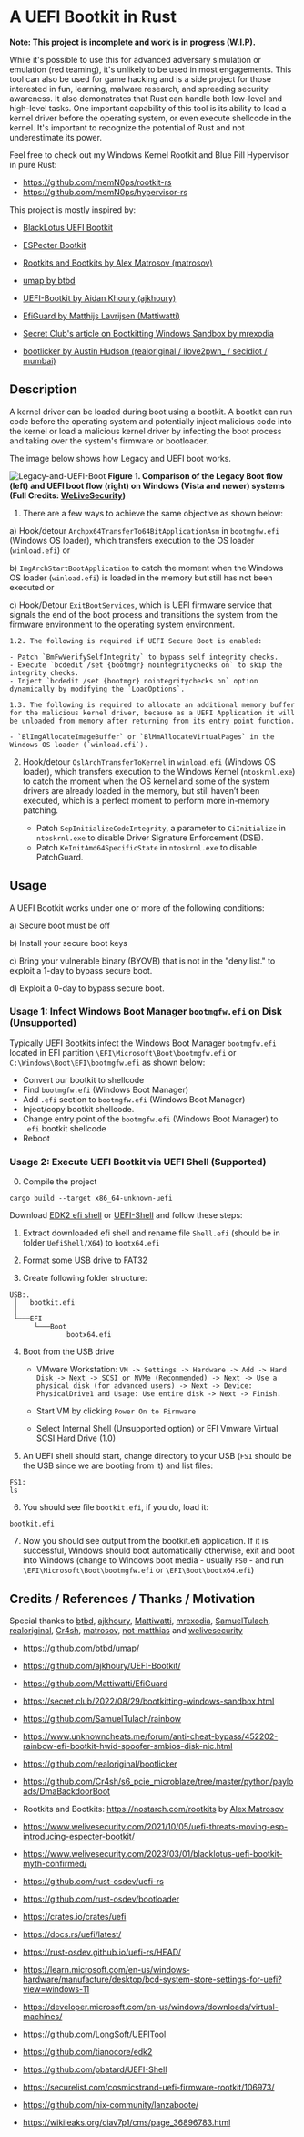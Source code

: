 # A UEFI Bootkit in Rust

**Note: This project is incomplete and work is in progress (W.I.P).**

While it's possible to use this for advanced adversary simulation or emulation (red teaming), it's unlikely to be used in most engagements. This tool can also be used for game hacking and is a side project for those interested in fun, learning, malware research, and spreading security awareness. It also demonstrates that Rust can handle both low-level and high-level tasks. One important capability of this tool is its ability to load a kernel driver before the operating system, or even execute shellcode in the kernel. It's important to recognize the potential of Rust and not underestimate its power. 

Feel free to check out my Windows Kernel Rootkit and Blue Pill Hypervisor in pure Rust: 

* https://github.com/memN0ps/rootkit-rs
* https://github.com/memN0ps/hypervisor-rs

This project is mostly inspired by:

* [BlackLotus UEFI Bootkit](https://www.welivesecurity.com/2023/03/01/blacklotus-uefi-bootkit-myth-confirmed/)

* [ESPecter Bootkit](https://www.welivesecurity.com/2021/10/05/uefi-threats-moving-esp-introducing-especter-bootkit/)

* [Rootkits and Bootkits by Alex Matrosov (matrosov)](https://nostarch.com/rootkits)

* [umap by btbd](https://github.com/btbd/umap/)

* [UEFI-Bootkit by  Aidan Khoury (ajkhoury)](https://github.com/ajkhoury/UEFI-Bootkit/)

* [EfiGuard by Matthijs Lavrijsen (Mattiwatti)](https://github.com/Mattiwatti/EfiGuard)

* [Secret Club's article on Bootkitting Windows Sandbox by mrexodia](https://secret.club/2022/08/29/bootkitting-windows-sandbox.html)

* [bootlicker by Austin Hudson (realoriginal / ilove2pwn_ / secidiot / mumbai) ](https://github.com/realoriginal/bootlicker)

## Description

A kernel driver can be loaded during boot using a bootkit. A bootkit can run code before the operating system and potentially inject malicious code into the kernel or load a malicious kernel driver by infecting the boot process and taking over the system's firmware or bootloader.

The image below shows how Legacy and UEFI boot works.

![Legacy-and-UEFI-Boot](/images/Legacy-and-UEFI-Boot.png)
**Figure 1. Comparison of the Legacy Boot flow (left) and UEFI boot flow (right) on Windows (Vista and newer) systems (Full Credits: [WeLiveSecurity](https://www.welivesecurity.com/2021/10/05/uefi-threats-moving-esp-introducing-especter-bootkit/))**


1. There are a few ways to achieve the same objective as shown below:

a) Hook/detour `Archpx64TransferTo64BitApplicationAsm` in `bootmgfw.efi` (Windows OS loader), which transfers execution to the OS loader (`winload.efi`) or 

b) `ImgArchStartBootApplication` to catch the moment when the Windows OS loader (`winload.efi`) is loaded in the memory but still has not been executed or

c) Hook/Detour `ExitBootServices`, which is UEFI firmware service that signals the end of the boot process and transitions the system from the firmware environment to the operating system environment.
    
    1.2. The following is required if UEFI Secure Boot is enabled:

    - Patch `BmFwVerifySelfIntegrity` to bypass self integrity checks.
    - Execute `bcdedit /set {bootmgr} nointegritychecks on` to skip the integrity checks.
    - Inject `bcdedit /set {bootmgr} nointegritychecks on` option dynamically by modifying the `LoadOptions`.

    1.3. The following is required to allocate an additional memory buffer for the malicious kernel driver, because as a UEFI Application it will be unloaded from memory after returning from its entry point function.
    
    - `BlImgAllocateImageBuffer` or `BlMmAllocateVirtualPages` in the Windows OS loader (`winload.efi`).

2. Hook/detour `OslArchTransferToKernel` in `winload.efi` (Windows OS loader), which transfers execution to the Windows Kernel (`ntoskrnl.exe`) to catch the moment when the OS kernel and some of the system drivers are already loaded in the memory, but still haven’t been executed, which is a perfect moment to perform more in-memory patching.
    
    - Patch `SepInitializeCodeIntegrity`, a parameter to `CiInitialize` in `ntoskrnl.exe` to disable Driver Signature Enforcement (DSE).
    - Patch `KeInitAmd64SpecificState` in `ntoskrnl.exe` to disable PatchGuard.


## Usage

A UEFI Bootkit works under one or more of the following conditions:

a) Secure boot must be off 

b) Install your secure boot keys

c) Bring your vulnerable binary (BYOVB) that is not in the "deny list." to exploit a 1-day to bypass secure boot.

d) Exploit a 0-day to bypass secure boot.

### Usage 1: Infect Windows Boot Manager `bootmgfw.efi` on Disk (Unsupported)

Typically UEFI Bootkits infect the Windows Boot Manager `bootmgfw.efi` located in EFI partition `\EFI\Microsoft\Boot\bootmgfw.efi` or `C:\Windows\Boot\EFI\bootmgfw.efi` as shown below:

- Convert our bootkit to shellcode
- Find `bootmgfw.efi` (Windows Boot Manager)
- Add `.efi` section to `bootmgfw.efi` (Windows Boot Manager)
- Inject/copy bootkit shellcode.
- Change entry point of the `bootmgfw.efi` (Windows Boot Manager) to `.efi` bootkit shellcode
- Reboot

### Usage 2: Execute UEFI Bootkit via UEFI Shell (Supported)

0. Compile the project

```
cargo build --target x86_64-unknown-uefi
```

Download [EDK2 efi shell](https://github.com/tianocore/edk2/releases) or [UEFI-Shell](https://github.com/pbatard/UEFI-Shell/releases) and follow these steps:

1. Extract downloaded efi shell and rename file `Shell.efi` (should be in folder `UefiShell/X64`) to `bootx64.efi`

2. Format some USB drive to FAT32

3. Create following folder structure:

```
USB:.
 │   bootkit.efi
 │
 └───EFI
      └───Boot
              bootx64.efi
```

4. Boot from the USB drive

    * VMware Workstation: `VM -> Settings -> Hardware -> Add -> Hard Disk -> Next -> SCSI or NVMe (Recommended) -> Next -> Use a physical disk (for advanced users) -> Next -> Device: PhysicalDrive1 and Usage: Use entire disk -> Next -> Finish.` 

    * Start VM by clicking `Power On to Firmware`

    * Select Internal Shell (Unsupported option) or EFI Vmware Virtual SCSI Hard Drive (1.0)

5. An UEFI shell should start, change directory to your USB (`FS1` should be the USB since we are booting from it) and list files:

```
FS1:
ls
```

6. You should see file `bootkit.efi`, if you do, load it:

```
bootkit.efi
```

7. Now you should see output from the bootkit.efi application. If it is successful, Windows should boot automatically otherwise, exit and boot into Windows (change to Windows boot media - usually `FS0` - and run `\EFI\Microsoft\Boot\bootmgfw.efi` or `\EFI\Boot\bootx64.efi`)


## Credits / References / Thanks / Motivation

Special thanks to [btbd](https://github.com/btbd), [ajkhoury](https://github.com/ajkhoury), [Mattiwatti](https://github.com/Mattiwatti), [mrexodia](https://github.com/mrexodia), [SamuelTulach](https://github.com/SamuelTulach), [realoriginal](https://github.com/realoriginal), [Cr4sh](https://github.com/Cr4sh), [matrosov](https://github.com/matrosov), [not-matthias](https://github.com/not-matthias) and [welivesecurity](https://www.welivesecurity.com/)

* https://github.com/btbd/umap/

* https://github.com/ajkhoury/UEFI-Bootkit/

* https://github.com/Mattiwatti/EfiGuard

* https://secret.club/2022/08/29/bootkitting-windows-sandbox.html

* https://github.com/SamuelTulach/rainbow

* https://www.unknowncheats.me/forum/anti-cheat-bypass/452202-rainbow-efi-bootkit-hwid-spoofer-smbios-disk-nic.html

* https://github.com/realoriginal/bootlicker

* https://github.com/Cr4sh/s6_pcie_microblaze/tree/master/python/payloads/DmaBackdoorBoot

* Rootkits and Bootkits: https://nostarch.com/rootkits by [Alex Matrosov](https://twitter.com/matrosov)

* https://www.welivesecurity.com/2021/10/05/uefi-threats-moving-esp-introducing-especter-bootkit/

* https://www.welivesecurity.com/2023/03/01/blacklotus-uefi-bootkit-myth-confirmed/

* https://github.com/rust-osdev/uefi-rs

* https://github.com/rust-osdev/bootloader

* https://crates.io/crates/uefi

* https://docs.rs/uefi/latest/

* https://rust-osdev.github.io/uefi-rs/HEAD/

* https://learn.microsoft.com/en-us/windows-hardware/manufacture/desktop/bcd-system-store-settings-for-uefi?view=windows-11

* https://developer.microsoft.com/en-us/windows/downloads/virtual-machines/

* https://github.com/LongSoft/UEFITool

* https://github.com/tianocore/edk2

* https://github.com/pbatard/UEFI-Shell

* https://securelist.com/cosmicstrand-uefi-firmware-rootkit/106973/

* https://github.com/nix-community/lanzaboote/

* https://wikileaks.org/ciav7p1/cms/page_36896783.html